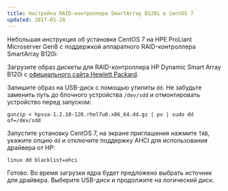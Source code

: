 ```yaml
---
title: Настройка RAID-контроллера SmartArray B120i в CentOS 7
updated: 2017-01-28
---
```


Небольшая инструкция об установке CentOS 7 на HPE ProLiant Microserver Gen8 с
поддержкой аппаратного RAID-контроллера SmartArray B120i:

Загрузите образ дискеты для RAID-контроллера HP Dynamic Smart Array B120i
с [официального сайта Hewlett Packard](http://h20564.www2.hpe.com/hpsc/swd/public/detail?swItemId=MTX_7db7797756df4cd9825a5567e8).

Запишите образ на USB-диск с помощью утилиты `dd`. Не забудьте заменить путь до
блочного устройства `/dev/sdd` и отмонтировать устройство перед запуском:

```
gunzip < hpvsa-1.2.10-120.rhel7u0.x86_64.dd.gz | pv | sudo dd of=/dev/sdd
```

Запустите установку CentOS 7, на экране приглашения нажмите `TAB`, укажите опцию `dd` и отключите поддержку AHCI для использования драйвера от HP:

```
linux dd blacklist=ahci
```

Готово. Во время загрузки ядра будет предложено выбрать источник для драйвера.
Выберите USB-диск и продолжите на логический диск.
